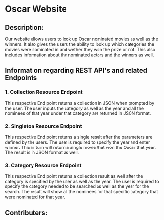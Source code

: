 # Oscar Website

## Description:
Our website allows users to look up Oscar nominated movies as well as the winners. It also gives the users the ability to look up which categories the movies were nominated in and wether they won the prize or not. This also includes information about the nominated actors and the winners as well.

## Information regarding REST API's and related Endpoints

### 1. Collection Resource Endpoint
This respective End point returns a collection in JSON when prompted by the user. The user inputs the category as well as the year and all the nominees of that year under that category are returned in JSON format. 

### 2. Singleton Resource Endpoint
This respective End point returns a single result after the parameters are defined by the users. The user is required to specify the year and enter winner. This in turn will return a single movie that won the Oscar that year. The result is in JSON format as well.

### 3. Category Resource Endpoint
This respective End point returns a collection result as well after the category is specified by the user as well as the year. The user is required to specify the category needed to be searched as well as the year for the search. The result will show all the nominees for that specific category that were nominated for that year.


## Contributers:
